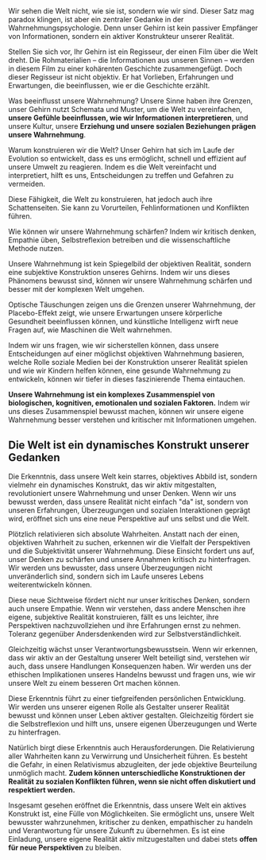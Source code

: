 ## 

Wir sehen die Welt nicht, wie sie ist, sondern wie wir sind. Dieser Satz mag paradox klingen, ist aber ein zentraler Gedanke in der Wahrnehmungspsychologie. Denn unser Gehirn ist kein passiver Empfänger von Informationen, sondern ein aktiver Konstrukteur unserer Realität.

Stellen Sie sich vor, Ihr Gehirn ist ein Regisseur, der einen Film über die Welt dreht. Die Rohmaterialien – die Informationen aus unseren Sinnen – werden in diesem Film zu einer kohärenten Geschichte zusammengefügt. Doch dieser Regisseur ist nicht objektiv. Er hat Vorlieben, Erfahrungen und Erwartungen, die beeinflussen, wie er die Geschichte erzählt.

Was beeinflusst unsere Wahrnehmung? Unsere Sinne haben ihre Grenzen, unser Gehirn nutzt Schemata und Muster, um die Welt zu vereinfachen, **unsere Gefühle beeinflussen, wie wir Informationen interpretieren**, und unsere Kultur, unsere **Erziehung und unsere sozialen Beziehungen prägen unsere Wahrnehmung**.

Warum konstruieren wir die Welt? Unser Gehirn hat sich im Laufe der Evolution so entwickelt, dass es uns ermöglicht, schnell und effizient auf unsere Umwelt zu reagieren. Indem es die Welt vereinfacht und interpretiert, hilft es uns, Entscheidungen zu treffen und Gefahren zu vermeiden.

Diese Fähigkeit, die Welt zu konstruieren, hat jedoch auch ihre Schattenseiten. Sie kann zu Vorurteilen, Fehlinformationen und Konflikten führen.

Wie können wir unsere Wahrnehmung schärfen? Indem wir kritisch denken, Empathie üben, Selbstreflexion betreiben und die wissenschaftliche Methode nutzen.

Unsere Wahrnehmung ist kein Spiegelbild der objektiven Realität, sondern eine subjektive Konstruktion unseres Gehirns. Indem wir uns dieses Phänomens bewusst sind, können wir unsere Wahrnehmung schärfen und besser mit der komplexen Welt umgehen.

Optische Täuschungen zeigen uns die Grenzen unserer Wahrnehmung, der Placebo-Effekt zeigt, wie unsere Erwartungen unsere körperliche Gesundheit beeinflussen können, und künstliche Intelligenz wirft neue Fragen auf, wie Maschinen die Welt wahrnehmen.

Indem wir uns fragen, wie wir sicherstellen können, dass unsere Entscheidungen auf einer möglichst objektiven Wahrnehmung basieren, welche Rolle soziale Medien bei der Konstruktion unserer Realität spielen und wie wir Kindern helfen können, eine gesunde Wahrnehmung zu entwickeln, können wir tiefer in dieses faszinierende Thema eintauchen.

**Unsere Wahrnehmung ist ein komplexes Zusammenspiel von biologischen, kognitiven, emotionalen und sozialen Faktoren.** Indem wir uns dieses Zusammenspiel bewusst machen, können wir unsere eigene Wahrnehmung besser verstehen und kritischer mit Informationen umgehen.

## Die Welt ist ein dynamisches Konstrukt unserer Gedanken

Die Erkenntnis, dass unsere Welt kein starres, objektives Abbild ist, sondern vielmehr ein dynamisches Konstrukt, das wir aktiv mitgestalten, revolutioniert unsere Wahrnehmung und unser Denken. Wenn wir uns bewusst werden, dass unsere Realität nicht einfach "da" ist, sondern von unseren Erfahrungen, Überzeugungen und sozialen Interaktionen geprägt wird, eröffnet sich uns eine neue Perspektive auf uns selbst und die Welt.

Plötzlich relativieren sich absolute Wahrheiten. Anstatt nach der einen, objektiven Wahrheit zu suchen, erkennen wir die Vielfalt der Perspektiven und die Subjektivität unserer Wahrnehmung. Diese Einsicht fordert uns auf, unser Denken zu schärfen und unsere Annahmen kritisch zu hinterfragen. Wir werden uns bewusster, dass unsere Überzeugungen nicht unveränderlich sind, sondern sich im Laufe unseres Lebens weiterentwickeln können.

Diese neue Sichtweise fördert nicht nur unser kritisches Denken, sondern auch unsere Empathie. Wenn wir verstehen, dass andere Menschen ihre eigene, subjektive Realität konstruieren, fällt es uns leichter, ihre Perspektiven nachzuvollziehen und ihre Erfahrungen ernst zu nehmen. Toleranz gegenüber Andersdenkenden wird zur Selbstverständlichkeit.

Gleichzeitig wächst unser Verantwortungsbewusstsein. Wenn wir erkennen, dass wir aktiv an der Gestaltung unserer Welt beteiligt sind, verstehen wir auch, dass unsere Handlungen Konsequenzen haben. Wir werden uns der ethischen Implikationen unseres Handelns bewusst und fragen uns, wie wir unsere Welt zu einem besseren Ort machen können.

Diese Erkenntnis führt zu einer tiefgreifenden persönlichen Entwicklung. Wir werden uns unserer eigenen Rolle als Gestalter unserer Realität bewusst und können unser Leben aktiver gestalten. Gleichzeitig fördert sie die Selbstreflexion und hilft uns, unsere eigenen Überzeugungen und Werte zu hinterfragen.

Natürlich birgt diese Erkenntnis auch Herausforderungen. Die Relativierung aller Wahrheiten kann zu Verwirrung und Unsicherheit führen. Es besteht die Gefahr, in einen Relativismus abzugleiten, der jede objektive Beurteilung unmöglich macht. **Zudem können unterschiedliche Konstruktionen der Realität zu sozialen Konflikten führen, wenn sie nicht offen diskutiert und respektiert werden.**

Insgesamt gesehen eröffnet die Erkenntnis, dass unsere Welt ein aktives Konstrukt ist, eine Fülle von Möglichkeiten. Sie ermöglicht uns, unsere Welt bewusster wahrzunehmen, kritischer zu denken, empathischer zu handeln und Verantwortung für unsere Zukunft zu übernehmen. Es ist eine Einladung, unsere eigene Realität aktiv mitzugestalten und dabei stets **offen für neue Perspektiven** zu bleiben.

